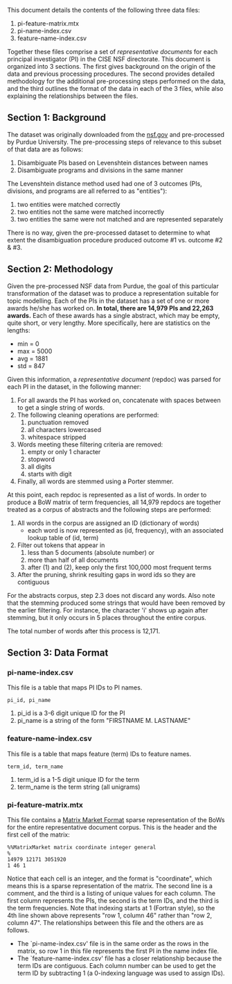 This document details the contents of the following three data files:

1.  pi-feature-matrix.mtx
2.  pi-name-index.csv
3.  feature-name-index.csv

Together these files comprise a set of _representative documents_ for each
principal investigator (PI) in the CISE NSF directorate. This document is
organized into 3 sections. The first gives background on the origin of the data
and previous processing procedures. The second provides detailed methodology for
the additional pre-processing steps performed on the data, and the third
outlines the format of the data in each of the 3 files, while also explaining
the relationships between the files.

## Section 1: Background

The dataset was originally downloaded from the
[nsf.gov](http://www.nsf.gov/awardsearch/download.jsp) and pre-processed by
Purdue University. The pre-processing steps of relevance to this subset of that
data are as follows:

1.  Disambiguate PIs based on Levenshtein distances between names
2.  Disambiguate programs and divisions in the same manner

The Levenshtein distance method used had one of 3 outcomes (PIs, divisions, and
programs are all referred to as "entities"):

1.  two entities were matched correctly
2.  two entities not the same were matched incorrectly
3.  two entities the same were not matched and are represented separately

There is no way, given the pre-processed dataset to determine to what extent the
disambiguation procedure produced outcome #1 vs. outcome #2 & #3.

## Section 2: Methodology

Given the pre-processed NSF data from Purdue, the goal of this particular
transformation of the dataset was to produce a representation suitable for
topic modelling. Each of the PIs in the dataset has a set of one or more awards
he/she has worked on. **In total, there are 14,979 PIs and 22,263 awards.** Each
of these awards has a single abstract, which may be empty, quite short, or very
lengthy. More specifically, here are statistics on the lengths:

*   min = 0
*   max = 5000
*   avg = 1881
*   std = 847

Given this information, a _representative document_ (repdoc) was parsed for each
PI in the dataset, in the following manner:

1.  For all awards the PI has worked on, concatenate with spaces between to get
    a single string of words.
2.  The following cleaning operations are performed:
    1. punctuation removed
    2. all characters lowercased
    3. whitespace stripped
3.  Words meeting these filtering criteria are removed:
    1. empty or only 1 character
    2. stopword
    3. all digits
    4. starts with digit
4.  Finally, all words are stemmed using a Porter stemmer.

At this point, each repdoc is represented as a list of words. In order to
produce a BoW matrix of term frequencies, all 14,979 repdocs are together
treated as a corpus of abstracts and the following steps are performed:

1.  All words in the corpus are assigned an ID (dictionary of words)
    *   each word is now represented as (id, frequency), with an associated
        lookup table of (id, term)
2.  Filter out tokens that appear in
    1.  less than 5 documents (absolute number) or
    2.  more than half of all documents
    3.  after (1) and (2), keep only the first 100,000 most frequent terms
3.  After the pruning, shrink resulting gaps in word ids so they are contiguous

For the abstracts corpus, step 2.3 does not discard any words. Also note that
the stemming produced some strings that would have been removed by the earlier
filtering. For instance, the character 'i' shows up again after stemming, but it
only occurs in 5 places throughout the entire corpus.

The total number of words after this process is 12,171.

## Section 3: Data Format

### pi-name-index.csv

This file is a table that maps PI IDs to PI names.

    pi_id, pi_name

1.  pi_id is a 3-6 digit unique ID for the PI
2.  pi_name is a string of the form "FIRSTNAME M. LASTNAME"

### feature-name-index.csv

This file is a table that maps feature (term) IDs to feature names.

    term_id, term_name

1.  term_id is a 1-5 digit unique ID for the term
2.  term_name is the term string (all unigrams)

### pi-feature-matrix.mtx

This file contains a [Matrix Market
Format](http://math.nist.gov/MatrixMarket/formats.html) sparse representation of
the BoWs for the entire representative document corpus. This is the header and
the first cell of the matrix:

    %%MatrixMarket matrix coordinate integer general
    %
    14979 12171 3051920
    1 46 1

Notice that each cell is an integer, and the format is "coordinate", which means
this is a sparse representation of the matrix. The second line is a comment, and
the third is a listing of unique values for each column. The first column
represents the PIs, the second is the term IDs, and the third is the term
frequencies. Note that indexing starts at 1 (Fortran style), so the 4th line
shown above represents "row 1, column 46" rather than "row 2, column 47". The
relationships between this file and the others are as follows.

*   The `pi-name-index.csv' file is in the same order as the rows in the matrix,
    so row 1 in this file represents the first PI in the name index file.
*   The `feature-name-index.csv' file has a closer relationship because the term
    IDs are contiguous. Each column number can be used to get the term ID by
    subtracting 1 (a 0-indexing language was used to assign IDs).
